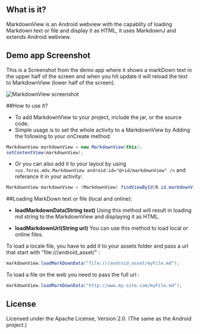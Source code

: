 ## What is it?
MarkdownView is an Android webview with the capablity of loading Markdown text or file and display it as HTML, it uses MarkdownJ and extends Android webview. 

## Demo app Screenshot
This is a Screenshot from the demo app where it shows a markDown text in the upper half of the screen and when you hit update
it will reload the text to MarkdownView (lower half of the screen).

![MarkdownView screenshot](http://i.imgur.com/fNiSS.png)

##How to use it? 

- To add MarkdownView to your project, include the jar, or the source code. 
- Simple usage is to set the whole activity to a MarkdownView by Adding the following to your onCreate method:

```java
MarkdownView markdownView = new MarkdownView(this);
setContentView(markdownView);
```
 
- Or you can also add it to your layout by using `<us.feras.mdv.MarkdownView android:id="@+id/markdownView" />` 
and referance it in your activity:  

```java
MarkdownView markdownView = (MarkdownView) findViewById(R.id.markdownView);
```

##Loading MarkDown text or file (local and online): 

- **loadMarkdownData(String text)**
Using this method will result in loading md string to the MarkdownView and displaying it as HTML. 

 
- **loadMarkdownUrl(String url)**
You can use this method to load local or online files. 

To load a locale file, you have to add it to your assets folder and pass a url that start with "file:///android_asset/" : 

```java
markdownView.loadMarkDownData("file:///android_asset/myFile.md");
```

To load a file on the web you need to pass the full url :    

```java
markdownView.loadMarkDownData("http://www.my-site.com/myFile.md");
```

## License
Licensed under the Apache License, Version 2.0. (The same as the Android project.)
